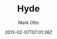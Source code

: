 ---
title: "Hyde"
github: https://github.com/poole/hyde
demo: http://hyde.getpoole.com/
author: Mark Otto
ssg:
  - Jekyll
cms:
  - No Cms
date: 2013-02-07T07:01:38Z
github_branch: master
---